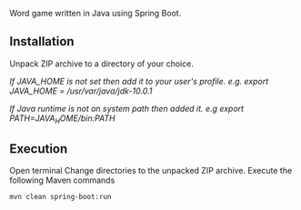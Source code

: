 Word game written in Java using Spring Boot.

Installation
-------------------------
Unpack ZIP archive to a directory of your choice.

 *If JAVA_HOME is not set then add it to your user's profile. e.g. export JAVA_HOME = /usr/var/java/jdk-10.0.1*
 
 *If Java runtime is not on system path then added it. e.g export PATH=$JAVA_HOME/bin:$PATH* 

Execution
-------------------------
Open terminal
Change directories to the unpacked ZIP archive.
Execute the following Maven commands

	mvn clean spring-boot:run
	